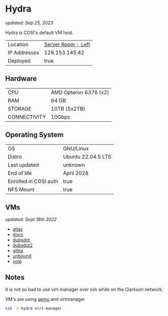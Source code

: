 # Hydra

_updated: Sep 25, 2023_

Hydra is COSI's default VM host. 

| | |
| :--- | :--- |
| Location | [Server Room - Left](../racks.md#left) |
| IP Addresses | 128.153.145.42 |
| Deployed | true |

## Hardware

| | |
| :--- | :--- |
| CPU | AMD Opteron 6376 (x2)
| RAM | 64 GB
| STORAGE | 10TB (5x2TB)
| CONNECTIVITY | 10Gbps

## Operating System

| | |
| :--- | :--- |
| OS | GNU/Linux
| Distro | Ubuntu 22.04.5 LTS
| Last updated | unknown
| End of life | April 2028
| Enrolled in COSI auth | true
| NFS Mount | true

## VMs

_updated: Sept 18th 2022_

- [atlas](../vms.md#atlas)
- [docs](../vms.md#docs)
- [dubsdot](../vms.md#dubsdot)
- [dubsdot2](../vms.md#dubsdot2)
- [gitea](../vms.md#gitea)
- [unbound](../vms.md#unbound)
- [voip](../vms.md#voip)

## Notes

It is not so bad to use virt-manager over ssh while on the Clarkson network.

VM's are using [qemu](https://www.qemu.org/) and virtmanager
```sh
ssh -X hydra virt-manager
```

